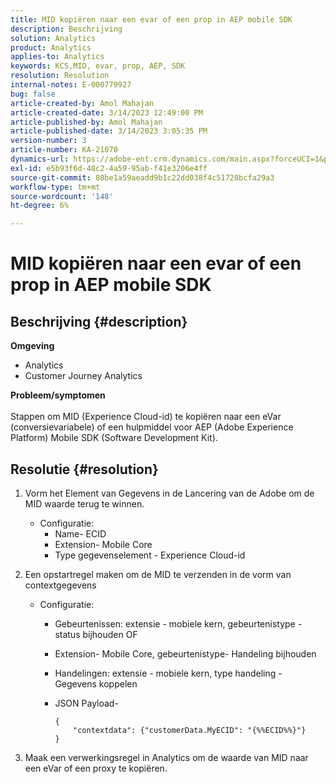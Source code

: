 ```yaml
---
title: MID kopiëren naar een evar of een prop in AEP mobile SDK
description: Beschrijving
solution: Analytics
product: Analytics
applies-to: Analytics
keywords: KCS,MID, evar, prop, AEP, SDK
resolution: Resolution
internal-notes: E-000779927
bug: false
article-created-by: Amol Mahajan
article-created-date: 3/14/2023 12:49:00 PM
article-published-by: Amol Mahajan
article-published-date: 3/14/2023 3:05:35 PM
version-number: 3
article-number: KA-21070
dynamics-url: https://adobe-ent.crm.dynamics.com/main.aspx?forceUCI=1&pagetype=entityrecord&etn=knowledgearticle&id=4ea85291-66c2-ed11-83ff-6045bd0065b6
exl-id: e5b93f6d-48c2-4a59-95ab-f41e3206e4ff
source-git-commit: 80be1a59aeadd9b1c22dd038f4c51728bcfa29a3
workflow-type: tm+mt
source-wordcount: '148'
ht-degree: 6%

---
```


# MID kopiëren naar een evar of een prop in AEP mobile SDK

## Beschrijving {#description}

<b>Omgeving</b>
- Analytics
- Customer Journey Analytics

<b>Probleem/symptomen</b><br><br>Stappen om MID (Experience Cloud-id) te kopiëren naar een eVar (conversievariabele) of een hulpmiddel voor AEP (Adobe Experience Platform) Mobile SDK (Software Development Kit).<br>

## Resolutie {#resolution}


1. Vorm het Element van Gegevens in de Lancering van de Adobe om de MID waarde terug te winnen.
   - Configuratie:
      - Name- ECID
      - Extension- Mobile Core
      - Type gegevenselement - Experience Cloud-id
2. Een opstartregel maken om de MID te verzenden in de vorm van contextgegevens
   - Configuratie:
      - Gebeurtenissen: extensie - mobiele kern, gebeurtenistype - status bijhouden OF
      - Extension- Mobile Core, gebeurtenistype- Handeling bijhouden
      - Handelingen: extensie - mobiele kern, type handeling - Gegevens koppelen
      - JSON Payload-

        ```
        {
            "contextdata": {"customerData.MyECID": "{%%ECID%%}"}
        }
        ```

3. Maak een verwerkingsregel in Analytics om de waarde van MID naar een eVar of een proxy te kopiëren.
